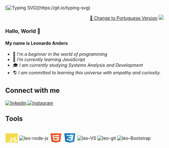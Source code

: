 [![Typing SVG](https://readme-typing-svg.demolab.com?font=Fira+Code&pause=1000&color=CD7C24&width=437&lines=Hallo,+nice+to+see+you+here!)](https://git.io/typing-svg)

<div align="right">

<a align="right" href="https://github.com/thalesgomest/thalesgomest/blob/main/README.pt-br.md">🔁 Change to Portuguese Version</a> <img height="14em" src="https://github.com/hampusborgos/country-flags/blob/main/png100px/br.png"></a>

</div>

<h3>Hallo, World 👋</h3>

<h4> My name is Leonardo Anders </h4>

- 🔭 *I'm a beginner in the world of programming*
- 🌱 *I’m currently learning JavaScript*
- 🎓 *I am currently studying Systems Analysis and Development*
- 🌎 *I am committed to learning this universe with empathy and curiosity.*
<br><div>
  
 ## Connect with me
<a href="https://www.linkedin.com/in/leonardo-anders-23706920a">
  <img align="center" src="https://img.shields.io/badge/-Leonardo%20Anders-05122A?style=flat&logo=linkedin" alt="linkedin"/>
</a>
<a href="https://www.instagram.com/leonardoh_Anders">
 <img align="center" src="https://img.shields.io/badge/-leonardoanders-05122A?style=flat&logo=instagram" alt="instagram"/>
</a>
</div>

## Tools

<div style="display: inline_block"><br>
  <img align="center" alt="leo-Js" height="30" width="40" src="https://raw.githubusercontent.com/devicons/devicon/master/icons/javascript/javascript-plain.svg">
  <img align="center" alt="leo-node-js" height="30" width="40"src="https://cdn.jsdelivr.net/gh/devicons/devicon/icons/nodejs/nodejs-original.svg">
  <img align="center" alt="leo-HTML" height="30" width="40"src="https://raw.githubusercontent.com/devicons/devicon/master/icons/html5/html5-original.svg">
  <img align="center" alt="leo-CSS" height="30" width="40"src="https://raw.githubusercontent.com/devicons/devicon/master/icons/css3/css3-original.svg">
  <img align="center" alt="leo-VS" height="30" width="40"src="https://cdn.jsdelivr.net/gh/devicons/devicon/icons/visualstudio/visualstudio-plain.svg">
  <img align="center" alt="leo-git" height="30" width="40" src="https://cdn.jsdelivr.net/gh/devicons/devicon/icons/git/git-original.svg">
  <img align="center" alt="leo-Bootstrap" height="30" width="40" src="https://cdn.jsdelivr.net/gh/devicons/devicon/icons/bootstrap/bootstrap-original.svg">
          
</div>
